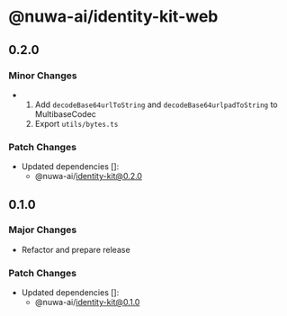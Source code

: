 # @nuwa-ai/identity-kit-web

## 0.2.0

### Minor Changes

- 1. Add `decodeBase64urlToString` and `decodeBase64urlpadToString` to MultibaseCodec
  2. Export `utils/bytes.ts`

### Patch Changes

- Updated dependencies []:
  - @nuwa-ai/identity-kit@0.2.0

## 0.1.0

### Major Changes

- Refactor and prepare release

### Patch Changes

- Updated dependencies []:
  - @nuwa-ai/identity-kit@0.1.0

